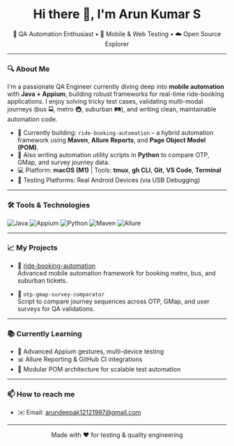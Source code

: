 <h1 align="center">Hi there 👋, I'm Arun Kumar S</h1>

<p align="center">
  🚀 QA Automation Enthusiast • 🧪 Mobile & Web Testing • ☁️ Open Source Explorer  
</p>

---

### 🔍 About Me

I'm a passionate QA Engineer currently diving deep into **mobile automation** with **Java + Appium**, building robust frameworks for real-time ride-booking applications. I enjoy solving tricky test cases, validating multi-modal journeys (bus 🚍, metro 🚇, suburban 🛤️), and writing clean, maintainable automation code.

- 🔧 Currently building: `ride-booking-automation` – a hybrid automation framework using **Maven**, **Allure Reports**, and **Page Object Model (POM)**.
- 🐍 Also writing automation utility scripts in **Python** to compare OTP, GMap, and survey journey data.
- 💻 Platform: **macOS (M1)** | Tools: **tmux**, **gh CLI**, **Git**, **VS Code**, **Terminal**
- 📱 Testing Platforms: Real Android Devices (via USB Debugging)

---

### 🛠️ Tools & Technologies

![Java](https://img.shields.io/badge/Java-ED8B00?style=flat&logo=java&logoColor=white)
![Appium](https://img.shields.io/badge/Appium-472872?style=flat&logo=appium&logoColor=white)
![Python](https://img.shields.io/badge/Python-3776AB?style=flat&logo=python&logoColor=white)
![Maven](https://img.shields.io/badge/Maven-C71A36?style=flat&logo=apache-maven&logoColor=white)
![Allure](https://img.shields.io/badge/Allure-9B59B6?style=flat)

---

### 📈 My Projects

- 🔧 [ride-booking-automation](https://github.com/yourusername/ride-booking-automation)  
  Advanced mobile automation framework for booking metro, bus, and suburban tickets.
  
- 🧪 `otp-gmap-survey-comparator`  
  Script to compare journey sequences across OTP, GMap, and user surveys for QA validations.

---

### 📚 Currently Learning

- 📱 Advanced Appium gestures, multi-device testing
- 📊 Allure Reporting & GitHub CI integrations
- 🧰 Modular POM architecture for scalable test automation

---

### 📫 How to reach me

- ✉️ Email: arundeepak12121997@gmail.com

---

<p align="center">
  Made with ❤️ for testing & quality engineering
</p>

